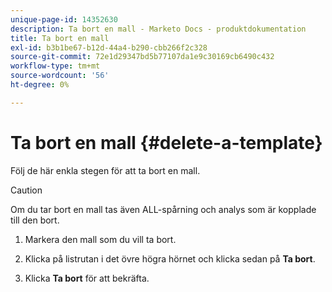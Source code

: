 ```yaml
---
unique-page-id: 14352630
description: Ta bort en mall - Marketo Docs - produktdokumentation
title: Ta bort en mall
exl-id: b3b1be67-b12d-44a4-b290-cbb266f2c328
source-git-commit: 72e1d29347bd5b77107da1e9c30169cb6490c432
workflow-type: tm+mt
source-wordcount: '56'
ht-degree: 0%

---
```


# Ta bort en mall {#delete-a-template}

Följ de här enkla stegen för att ta bort en mall.

>[!CAUTION]
>
>Om du tar bort en mall tas även ALL-spårning och analys som är kopplade till den bort.

1. Markera den mall som du vill ta bort.

1. Klicka på listrutan i det övre högra hörnet och klicka sedan på **Ta bort**.

1. Klicka **Ta bort** för att bekräfta.
